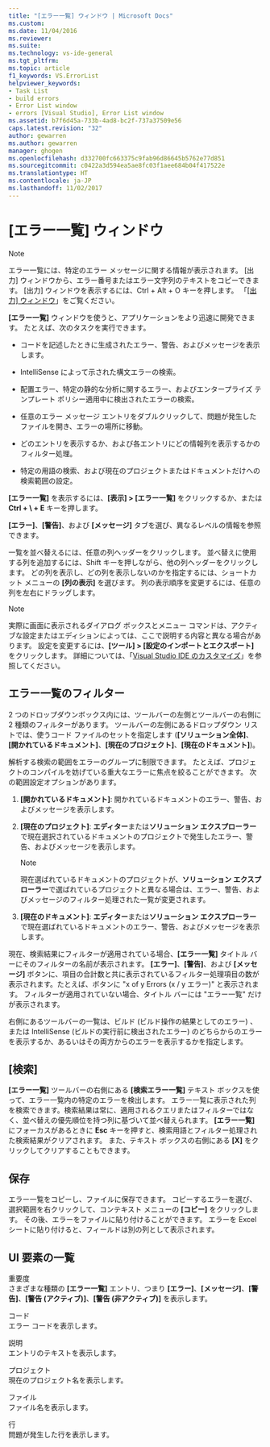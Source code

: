```yaml
---
title: "[エラー一覧] ウィンドウ | Microsoft Docs"
ms.custom: 
ms.date: 11/04/2016
ms.reviewer: 
ms.suite: 
ms.technology: vs-ide-general
ms.tgt_pltfrm: 
ms.topic: article
f1_keywords: VS.ErrorList
helpviewer_keywords:
- Task List
- build errors
- Error List window
- errors [Visual Studio], Error List window
ms.assetid: b7f6d45a-733b-4ad8-bc2f-737a37509e56
caps.latest.revision: "32"
author: gewarren
ms.author: gewarren
manager: ghogen
ms.openlocfilehash: d332700fc663375c9fab96d86645b5762e77d851
ms.sourcegitcommit: c0422a3d594ea5ae8fc03f1aee684b04f417522e
ms.translationtype: HT
ms.contentlocale: ja-JP
ms.lasthandoff: 11/02/2017
---
```

# <a name="error-list-window"></a>[エラー一覧] ウィンドウ
> [!NOTE]
>  エラー一覧には、特定のエラー メッセージに関する情報が表示されます。 [出力] ウィンドウから、エラー番号またはエラー文字列のテキストをコピーできます。 [出力] ウィンドウを表示するには、Ctrl + Alt + O キーを押します。 「[[出力] ウィンドウ](../../ide/reference/output-window.md)」をご覧ください。  
  
 **[エラー一覧]** ウィンドウを使うと、アプリケーションをより迅速に開発できます。 たとえば、次のタスクを実行できます。  
  
-   コードを記述したときに生成されたエラー、警告、およびメッセージを表示します。  
  
-   IntelliSense によって示された構文エラーの検索。  
  
-   配置エラー、特定の静的な分析に関するエラー、およびエンタープライズ テンプレート ポリシー適用中に検出されたエラーの検索。  
  
-   任意のエラー メッセージ エントリをダブルクリックして、問題が発生したファイルを開き、エラーの場所に移動。  
  
-   どのエントリを表示するか、および各エントリにどの情報列を表示するかのフィルター処理。  
  
-   特定の用語の検索、および現在のプロジェクトまたはドキュメントだけへの検索範囲の設定。  
  
**[エラー一覧]** を表示するには、**[表示] > [エラー一覧]** をクリックするか、または **Ctrl + \\ + E** キーを押します。  
  
**[エラー]**、**[警告]**、および **[メッセージ]** タブを選び、異なるレベルの情報を参照できます。  
  
一覧を並べ替えるには、任意の列ヘッダーをクリックします。 並べ替えに使用する列を追加するには、Shift キーを押しながら、他の列ヘッダーをクリックします。 どの列を表示し、どの列を表示しないのかを指定するには、ショートカット メニューの **[列の表示]** を選びます。 列の表示順序を変更するには、任意の列を左右にドラッグします。  
  
> [!NOTE]
>  実際に画面に表示されるダイアログ ボックスとメニュー コマンドは、アクティブな設定またはエディションによっては、ここで説明する内容と異なる場合があります。 設定を変更するには、**[ツール] > [設定のインポートとエクスポート]** をクリックします。 詳細については、「[Visual Studio IDE のカスタマイズ](../../ide/personalizing-the-visual-studio-ide.md)」を参照してください。  
  
## <a name="error-list-filters"></a>エラー一覧のフィルター  
 2 つのドロップダウンボックス内には、ツールバーの左側とツールバーの右側に 2 種類のフィルターがあります。 ツールバーの左側にあるドロップダウン リストでは、使うコード ファイルのセットを指定します (**[ソリューション全体]**、**[開かれているドキュメント]**、**[現在のプロジェクト]**、**[現在のドキュメント]**)。  
  
 解析する検索の範囲をエラーのグループに制限できます。 たとえば、プロジェクトのコンパイルを妨げている重大なエラーに焦点を絞ることができます。 次の範囲設定オプションがあります。  
  
1.  **[開かれているドキュメント]**: 開かれているドキュメントのエラー、警告、およびメッセージを表示します。  
  
2.  **[現在のプロジェクト]**: **エディター**または**ソリューション エクスプローラー**で現在選択されているドキュメントのプロジェクトで発生したエラー、警告、およびメッセージを表示します。  
  
    > [!NOTE]
    >  現在選ばれているドキュメントのプロジェクトが、**ソリューション エクスプローラー**で選ばれているプロジェクトと異なる場合は、エラー、警告、およびメッセージのフィルター処理された一覧が変更されます。  
  
3.  **[現在のドキュメント]**: **エディター**または**ソリューション エクスプローラー**で現在選ばれているドキュメントのエラー、警告、およびメッセージを表示します。  
  
現在、検索結果にフィルターが適用されている場合、**[エラー一覧]** タイトル バーにそのフィルターの名前が表示されます。 **[エラー]**、**[警告]**、および **[メッセージ]** ボタンに、項目の合計数と共に表示されているフィルター処理項目の数が表示されます。たとえば、ボタンに "x of y Errors (x / y エラー)" と表示されます。 フィルターが適用されていない場合、タイトル バーには "エラー一覧" だけが表示されます。  
  
右側にあるツールバーの一覧は、ビルド (ビルド操作の結果としてのエラー) 、または IntelliSense (ビルドの実行前に検出されたエラー) のどちらからのエラーを表示するか、あるいはその両方からのエラーを表示するかを指定します。  
  
## <a name="search"></a>[検索]  
 **[エラー一覧]** ツールバーの右側にある **[検索エラー一覧]** テキスト ボックスを使って、エラー一覧内の特定のエラーを検出します。 エラー一覧に表示された列を検索できます。検索結果は常に、適用されるクエリまたはフィルターではなく、並べ替えの優先順位を持つ列に基づいて並べ替えられます。 **[エラー一覧]** にフォーカスがあるときに **Esc** キーを押すと、検索用語とフィルター処理された検索結果がクリアされます。 また、テキスト ボックスの右側にある **[X]** をクリックしてクリアすることもできます。  
  
## <a name="save"></a>保存  
 エラー一覧をコピーし、ファイルに保存できます。 コピーするエラーを選び、選択範囲を右クリックして、コンテキスト メニューの **[コピー]** をクリックします。 その後、エラーをファイルに貼り付けることができます。 エラーを Excel シートに貼り付けると、フィールドは別の列として表示されます。  
  
## <a name="ui-element-list"></a>UI 要素の一覧  
 重要度  
 さまざまな種類の **[エラー一覧]** エントリ、つまり **[エラー]**、**[メッセージ]**、**[警告]**、**[警告 (アクティブ)]**、**[警告 (非アクティブ)]** を表示します。  
  
 コード  
 エラー コードを表示します。  
  
 説明  
 エントリのテキストを表示します。  
  
 プロジェクト  
 現在のプロジェクト名を表示します。  
  
 ファイル  
 ファイル名を表示します。  
  
 行  
 問題が発生した行を表示します。
